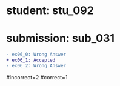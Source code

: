 # student: stu_092
# submission: sub_031

```diff
- ex06_0: Wrong Answer
+ ex06_1: Accepted
- ex06_2: Wrong Answer
```
#incorrect=2
#correct=1
